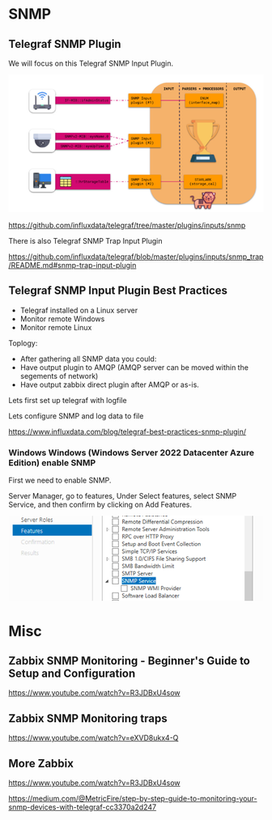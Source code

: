 # SNMP


## Telegraf SNMP Plugin


We will focus on this Telegraf SNMP Input Plugin.

![SNMP input Plugin](https://github.com/spawnmarvel/linux-and-azure/blob/main/azure-extra-linux-vm/telegraf/images/toplogy.png)

https://github.com/influxdata/telegraf/tree/master/plugins/inputs/snmp

There is also Telegraf SNMP Trap Input Plugin

https://github.com/influxdata/telegraf/blob/master/plugins/inputs/snmp_trap/README.md#snmp-trap-input-plugin

## Telegraf SNMP Input Plugin Best Practices

* Telegraf installed on a Linux server
* Monitor remote Windows
* Monitor remote Linux

Toplogy:

* After gathering all SNMP data you could:
* Have output plugin to AMQP (AMQP server can be moved within the segements of network)
* Have output zabbix direct plugin after AMQP or as-is.

Lets first set up telegraf with logfile

Lets configure SNMP and log data to file

https://www.influxdata.com/blog/telegraf-best-practices-snmp-plugin/

### Windows Windows (Windows Server 2022 Datacenter Azure Edition) enable SNMP

First we need to enable SNMP.

Server Manager, go to features, Under Select features, select SNMP Service, and then confirm by clicking on Add Features.

![snmp_win](https://github.com/spawnmarvel/linux-and-azure/blob/main/azure-extra-linux-vm/telegraf/images/snmp_win.png)


# Misc

## Zabbix SNMP Monitoring - Beginner's Guide to Setup and Configuration

https://www.youtube.com/watch?v=R3JDBxU4sow

## Zabbix SNMP Monitoring traps

https://www.youtube.com/watch?v=eXVD8ukx4-Q

## More Zabbix

https://www.youtube.com/watch?v=R3JDBxU4sow

https://medium.com/@MetricFire/step-by-step-guide-to-monitoring-your-snmp-devices-with-telegraf-cc3370a2d247


